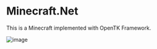 # Minecraft.Net

This is a Minecraft implemented with OpenTK Framework.

![image](https://github.com/user-attachments/assets/f5c0a071-3b78-4a5e-a70f-99929d1c13bf)

